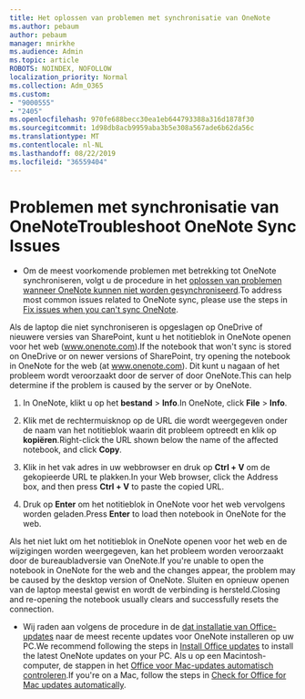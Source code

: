 ```yaml
---
title: Het oplossen van problemen met synchronisatie van OneNote
ms.author: pebaum
author: pebaum
manager: mnirkhe
ms.audience: Admin
ms.topic: article
ROBOTS: NOINDEX, NOFOLLOW
localization_priority: Normal
ms.collection: Adm_O365
ms.custom:
- "9000555"
- "2405"
ms.openlocfilehash: 970fe688becc30ea1eb644793388a316d1878f30
ms.sourcegitcommit: 1d98db8acb9959aba3b5e308a567ade6b62da56c
ms.translationtype: MT
ms.contentlocale: nl-NL
ms.lasthandoff: 08/22/2019
ms.locfileid: "36559404"
---
```

# <a name="troubleshoot-onenote-sync-issues"></a><span data-ttu-id="575ba-102">Problemen met synchronisatie van OneNote</span><span class="sxs-lookup"><span data-stu-id="575ba-102">Troubleshoot OneNote Sync Issues</span></span>

* <span data-ttu-id="575ba-103">Om de meest voorkomende problemen met betrekking tot OneNote synchroniseren, volgt u de procedure in het [oplossen van problemen wanneer OneNote kunnen niet worden gesynchroniseerd](https://support.office.com/article/Fix-issues-when-you-can-t-sync-OneNote-299495ef-66d1-448f-90c1-b785a6968d45).</span><span class="sxs-lookup"><span data-stu-id="575ba-103">To address most common issues related to OneNote sync, please use the steps in [Fix issues when you can't sync OneNote](https://support.office.com/article/Fix-issues-when-you-can-t-sync-OneNote-299495ef-66d1-448f-90c1-b785a6968d45).</span></span>

<span data-ttu-id="575ba-104">Als de laptop die niet synchroniseren is opgeslagen op OneDrive of nieuwere versies van SharePoint, kunt u het notitieblok in OneNote openen voor het web (www.onenote.com).</span><span class="sxs-lookup"><span data-stu-id="575ba-104">If the notebook that won't sync is stored on OneDrive or on newer versions of SharePoint, try opening the notebook in OneNote for the web (at www.onenote.com).</span></span> <span data-ttu-id="575ba-105">Dit kunt u nagaan of het probleem wordt veroorzaakt door de server of door OneNote.</span><span class="sxs-lookup"><span data-stu-id="575ba-105">This can help determine if the problem is caused by the server or by OneNote.</span></span>

1. <span data-ttu-id="575ba-106">In OneNote, klikt u op het **bestand** > **Info**.</span><span class="sxs-lookup"><span data-stu-id="575ba-106">In OneNote, click **File** > **Info**.</span></span>

2. <span data-ttu-id="575ba-107">Klik met de rechtermuisknop op de URL die wordt weergegeven onder de naam van het notitieblok waarin dit probleem optreedt en klik op **kopiëren**.</span><span class="sxs-lookup"><span data-stu-id="575ba-107">Right-click the URL shown below the name of the affected notebook, and click **Copy**.</span></span>

3. <span data-ttu-id="575ba-108">Klik in het vak adres in uw webbrowser en druk op **Ctrl + V** om de gekopieerde URL te plakken.</span><span class="sxs-lookup"><span data-stu-id="575ba-108">In your Web browser, click the Address box, and then press **Ctrl + V** to paste the copied URL.</span></span>

4. <span data-ttu-id="575ba-109">Druk op **Enter** om het notitieblok in OneNote voor het web vervolgens worden geladen.</span><span class="sxs-lookup"><span data-stu-id="575ba-109">Press **Enter** to load then notebook in OneNote for the web.</span></span>

<span data-ttu-id="575ba-110">Als het niet lukt om het notitieblok in OneNote openen voor het web en de wijzigingen worden weergegeven, kan het probleem worden veroorzaakt door de bureaubladversie van OneNote.</span><span class="sxs-lookup"><span data-stu-id="575ba-110">If you're unable to open the notebook in OneNote for the web and the changes appear, the problem may be caused by the desktop version of OneNote.</span></span> <span data-ttu-id="575ba-111">Sluiten en opnieuw openen van de laptop meestal gewist en wordt de verbinding is hersteld.</span><span class="sxs-lookup"><span data-stu-id="575ba-111">Closing and re-opening the notebook usually clears and successfully resets the connection.</span></span>

* <span data-ttu-id="575ba-112">Wij raden aan volgens de procedure in de [dat installatie van Office-updates](https://support.office.com/article/Install-Office-updates-2ab296f3-7f03-43a2-8e50-46de917611c5) naar de meest recente updates voor OneNote installeren op uw PC.</span><span class="sxs-lookup"><span data-stu-id="575ba-112">We recommend following the steps in [Install Office updates](https://support.office.com/article/Install-Office-updates-2ab296f3-7f03-43a2-8e50-46de917611c5) to install the latest OneNote updates on your PC.</span></span> <span data-ttu-id="575ba-113">Als u op een Macintosh-computer, de stappen in het [Office voor Mac-updates automatisch controleren](https://support.office.com/article/update-office-for-mac-automatically-bfd1e497-c24d-4754-92ab-910a4074d7c1).</span><span class="sxs-lookup"><span data-stu-id="575ba-113">If you're on a Mac, follow the steps in [Check for Office for Mac updates automatically](https://support.office.com/article/update-office-for-mac-automatically-bfd1e497-c24d-4754-92ab-910a4074d7c1).</span></span>